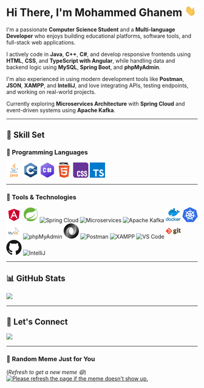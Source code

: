 <h1>Hi There, I'm Mohammed Ghanem <img src="https://raw.githubusercontent.com/ABSphreak/ABSphreak/master/gifs/Hi.gif" width="30px"></h1>  
I'm a passionate <strong>Computer Science Student</strong> and a <strong>Multi-language Developer</strong> who enjoys building educational platforms, software tools, and full-stack web applications.  

I actively code in <strong>Java</strong>, <strong>C++</strong>, <strong>C#</strong>, and develop responsive frontends using <strong>HTML</strong>, <strong>CSS</strong>, and <strong>TypeScript with Angular</strong>, while handling data and backend logic using <strong>MySQL</strong>, <strong>Spring Boot</strong>, and <strong>phpMyAdmin</strong>.  

I'm also experienced in using modern development tools like <strong>Postman</strong>, <strong>JSON</strong>, <strong>XAMPP</strong>, and <strong>IntelliJ</strong>, and love integrating APIs, testing endpoints, and working on real-world projects.  

Currently exploring <strong>Microservices Architecture</strong> with <strong>Spring Cloud</strong> and event-driven systems using <strong>Apache Kafka</strong>.  

---

## 💪 Skill Set  

### 🧠 Programming Languages  
<p>
<img title="Java" alt="Java" width="40px" src="https://raw.githubusercontent.com/github/explore/master/topics/java/java.png" />  
<img title="C++" alt="C++" width="40px" src="https://raw.githubusercontent.com/github/explore/master/topics/cpp/cpp.png" />  
<img title="C#" alt="C#" width="40px" src="https://raw.githubusercontent.com/github/explore/master/topics/csharp/csharp.png" />  
<img title="HTML5" alt="HTML" width="40px" src="https://raw.githubusercontent.com/github/explore/master/topics/html/html.png" />  
<img title="CSS3" alt="CSS" width="40px" src="https://raw.githubusercontent.com/github/explore/master/topics/css/css.png" />  
<img title="TypeScript" alt="TypeScript" width="40px" src="https://raw.githubusercontent.com/github/explore/master/topics/typescript/typescript.png" />  
</p>

---

### 🧰 Tools & Technologies  
<p>
<img title="Angular" alt="Angular" width="40px" src="https://raw.githubusercontent.com/github/explore/master/topics/angular/angular.png" />  
<img title="Spring Boot" alt="Spring Boot" width="40px" src="https://raw.githubusercontent.com/github/explore/master/topics/spring-boot/spring-boot.png" />  
<img title="Spring Cloud" alt="Spring Cloud" width="40px" src="https://upload.wikimedia.org/wikipedia/commons/thumb/4/44/Spring_Framework_Logo_2018.svg/768px-Spring_Framework_Logo_2018.svg.png" />  
<img title="Microservices" alt="Microservices" width="40px" src="https://cdn-icons-png.flaticon.com/512/3061/3061282.png" />  
<img title="Apache Kafka" alt="Apache Kafka" width="40px" src="images/kafka.png" />


<img title="Docker" alt="Docker" width="40px" src="https://raw.githubusercontent.com/github/explore/master/topics/docker/docker.png" />  
<img title="Kubernetes" alt="Kubernetes" width="40px" src="https://raw.githubusercontent.com/github/explore/master/topics/kubernetes/kubernetes.png" />  
<img title="MySQL" alt="MySQL" width="40px" src="https://raw.githubusercontent.com/github/explore/master/topics/mysql/mysql.png" />  
<img title="phpMyAdmin" alt="phpMyAdmin" width="40px" src="https://i.imgur.com/Hw7sYz6.png" />  
<img title="JSON" alt="JSON" width="40px" src="https://raw.githubusercontent.com/github/explore/master/topics/json/json.png" />  
<img title="Postman" alt="Postman" width="40px" src="https://www.vectorlogo.zone/logos/getpostman/getpostman-icon.svg" />  
<img title="XAMPP" alt="XAMPP" width="40px" src="https://www.apachefriends.org/images/xampp-logo-ac950edf.svg" />  
<img title="VS Code" alt="VS Code" width="40px" src="https://img.icons8.com/fluent/48/000000/visual-studio-code-2019.png" />  
<img title="Git" alt="Git" width="40px" src="https://raw.githubusercontent.com/github/explore/master/topics/git/git.png" />  
<img title="GitHub" alt="GitHub" width="40px" src="https://raw.githubusercontent.com/github/explore/master/topics/github/github.png" />  
<img title="IntelliJ IDEA" alt="IntelliJ" width="40px" src="https://resources.jetbrains.com/storage/products/company/brand/logos/IntelliJ_IDEA_icon.png" />  
</p>

---

## 📊 GitHub Stats  
<img src="https://github-readme-stats.vercel.app/api?username=mohammedghanem&show_icons=true&theme=tokyonight&include_all_commits=true" />  

---

## 🤝 Let's Connect  
<a href="https://www.linkedin.com/in/mohammed-ghanem/"><img src="https://cdn2.iconfinder.com/data/icons/social-media-2285/512/1_Linkedin_unofficial_colored_svg-128.png" width="40"></a>  

---

### 🎉 Random Meme Just for You  
(*Refresh to get a new meme 😄*)  
<a href="https://github.com/techytushar/random-memer"><img src="https://web-production-4cea.up.railway.app/" title="Meme" alt="Please refresh the page if the meme doesn't show up." height="400"></a>  
